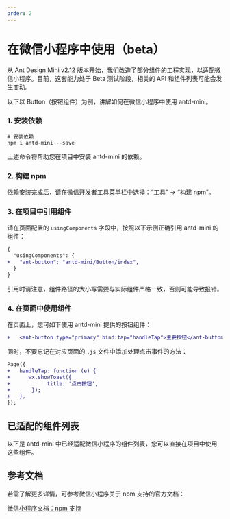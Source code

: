 ```yaml
---
order: 2
---
```


# 在微信小程序中使用（beta）

从 Ant Design Mini v2.12 版本开始，我们改造了部分组件的工程实现，以适配微信小程序。目前，这套能力处于 Beta 测试阶段，相关的 API 和组件列表可能会发生变动。

以下以 Button（按钮组件）为例，讲解如何在微信小程序中使用 antd-mini。

### 1. 安装依赖

```shell
# 安装依赖
npm i antd-mini --save
```

上述命令将帮助您在项目中安装 antd-mini 的依赖。

### 2. 构建 npm

依赖安装完成后，请在微信开发者工具菜单栏中选择：“工具” -> “构建 npm”。

### 3. 在项目中引用组件

请在页面配置的 `usingComponents` 字段中，按照以下示例正确引用 antd-mini 的组件：

```diff
{
  "usingComponents": {
+   "ant-button": "antd-mini/Button/index",
  }
}
```

引用时请注意，组件路径的大小写需要与实际组件严格一致，否则可能导致报错。

### 4. 在页面中使用组件

在页面上，您可如下使用 antd-mini 提供的按钮组件：

```diff
+   <ant-button type="primary" bind:tap="handleTap">主要按钮</ant-button>
```

同时，不要忘记在对应页面的 `.js` 文件中添加处理点击事件的方法：

```diff
Page({
+   handleTap: function (e) {
+      wx.showToast({
+            title: '点击按钮',
+       });
+   },
});
```

## 已适配的组件列表

以下是 antd-mini 中已经适配微信小程序的组件列表，您可以直接在项目中使用这些组件。

<!-- <code src="../components/wechat-component.tsx" inline="true"></code> -->

## 参考文档

若需了解更多详情，可参考微信小程序关于 npm 支持的官方文档：

[微信小程序文档：npm 支持](https://developers.weixin.qq.com/miniprogram/dev/devtools/npm.html)
